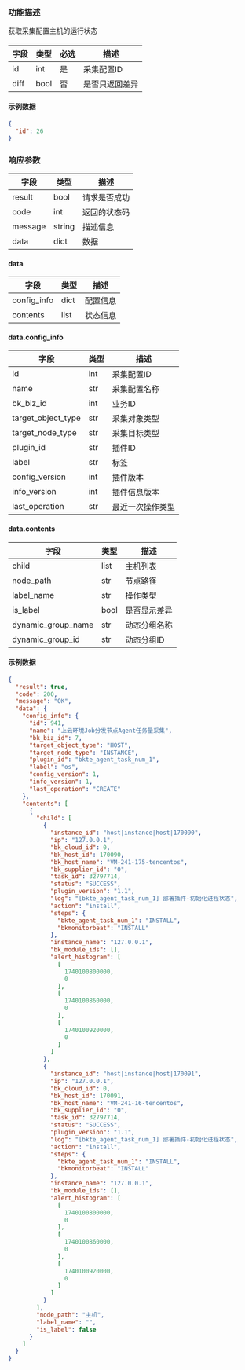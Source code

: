### 功能描述

获取采集配置主机的运行状态


####          

| 字段   | 类型   | 必选 | 描述      |
|------|------|----|---------|
| id   | int  | 是  | 采集配置ID  |
| diff | bool | 否  | 是否只返回差异 |

#### 示例数据

```json
{
  "id": 26
}
```

### 响应参数

| 字段      | 类型     | 描述     |
|---------|--------|--------|
| result  | bool   | 请求是否成功 |
| code    | int    | 返回的状态码 |
| message | string | 描述信息   | 
| data    | dict   | 数据     |

#### data

| 字段          | 类型   | 描述   |
|-------------|------|------|
| config_info | dict | 配置信息 |
| contents    | list | 状态信息 |

#### data.config_info

| 字段                 | 类型  | 描述       |
|--------------------|-----|----------|
| id                 | int | 采集配置ID   |
| name               | str | 采集配置名称   |
| bk_biz_id          | int | 业务ID     | 
| target_object_type | str | 采集对象类型   |
| target_node_type   | str | 采集目标类型   |
| plugin_id          | str | 插件ID     |
| label              | str | 标签       | 
| config_version     | int | 插件版本     |
| info_version       | int | 插件信息版本   |
| last_operation     | str | 最近一次操作类型 |

#### data.contents

| 字段                 | 类型   | 描述     |
|--------------------|------|--------|
| child              | list | 主机列表   |
| node_path          | str  | 节点路径   |
| label_name         | str  | 操作类型   | 
| is_label           | bool | 是否显示差异 |
| dynamic_group_name | str  | 动态分组名称 |
| dynamic_group_id   | str  | 动态分组ID |

#### 示例数据

```json
{
  "result": true,
  "code": 200,
  "message": "OK",
  "data": {
    "config_info": {
      "id": 941,
      "name": "上云环境Job分发节点Agent任务量采集",
      "bk_biz_id": 7,
      "target_object_type": "HOST",
      "target_node_type": "INSTANCE",
      "plugin_id": "bkte_agent_task_num_1",
      "label": "os",
      "config_version": 1,
      "info_version": 1,
      "last_operation": "CREATE"
    },
    "contents": [
      {
        "child": [
          {
            "instance_id": "host|instance|host|170090",
            "ip": "127.0.0.1",
            "bk_cloud_id": 0,
            "bk_host_id": 170090,
            "bk_host_name": "VM-241-175-tencentos",
            "bk_supplier_id": "0",
            "task_id": 32797714,
            "status": "SUCCESS",
            "plugin_version": "1.1",
            "log": "[bkte_agent_task_num_1] 部署插件-初始化进程状态",
            "action": "install",
            "steps": {
              "bkte_agent_task_num_1": "INSTALL",
              "bkmonitorbeat": "INSTALL"
            },
            "instance_name": "127.0.0.1",
            "bk_module_ids": [],
            "alert_histogram": [
              [
                1740100800000,
                0
              ],
              [
                1740100860000,
                0
              ],
              [
                1740100920000,
                0
              ]
            ]
          },
          {
            "instance_id": "host|instance|host|170091",
            "ip": "127.0.0.1",
            "bk_cloud_id": 0,
            "bk_host_id": 170091,
            "bk_host_name": "VM-241-16-tencentos",
            "bk_supplier_id": "0",
            "task_id": 32797714,
            "status": "SUCCESS",
            "plugin_version": "1.1",
            "log": "[bkte_agent_task_num_1] 部署插件-初始化进程状态",
            "action": "install",
            "steps": {
              "bkte_agent_task_num_1": "INSTALL",
              "bkmonitorbeat": "INSTALL"
            },
            "instance_name": "127.0.0.1",
            "bk_module_ids": [],
            "alert_histogram": [
              [
                1740100800000,
                0
              ],
              [
                1740100860000,
                0
              ],
              [
                1740100920000,
                0
              ]
            ]
          }
        ],
        "node_path": "主机",
        "label_name": "",
        "is_label": false
      }
    ]
  }
}
```
